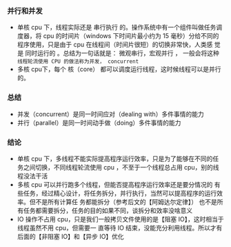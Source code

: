 ### 并行和并发
* 单核 cpu 下，线程实际还是 串行执行 的。操作系统中有一个组件叫做任务调度器，将 cpu 的时间片（windows
下时间片最小约为 15 毫秒）分给不同的程序使用，只是由于 cpu 在线程间（时间片很短）的切换非常快，人类感
觉是 同时运行的 。总结为一句话就是： 微观串行，宏观并行 ，
一般会将这种 `线程轮流使用 CPU 的做法称为并发， concurrent`
* 多核 cpu下，每个 核（core） 都可以调度运行线程，这时候线程可以是并行的。

### 总结
* 并发（concurrent）是同一时间应对（dealing with）多件事情的能力
* 并行（parallel）是同一时间动手做（doing）多件事情的能力

### 结论
* 单核 cpu 下，多线程不能实际提高程序运行效率，只是为了能够在不同的任务之间切换，不同线程轮流使用
   cpu ，不至于一个线程总占用 cpu，别的线程没法干活
* 多核 cpu 可以并行跑多个线程，但能否提高程序运行效率还是要分情况的
   有些任务，经过精心设计，将任务拆分，并行执行，当然可以提高程序的运行效率。但不是所有计算任
   务都能拆分（参考后文的【阿姆达尔定律】）
   也不是所有任务都需要拆分，任务的目的如果不同，谈拆分和效率没啥意义
* IO 操作不占用 cpu，只是我们一般拷贝文件使用的是【阻塞 IO】，这时相当于线程虽然不用 cpu，但需要一
   直等待 IO 结束，没能充分利用线程。所以才有后面的【非阻塞 IO】和【异步 IO】优化